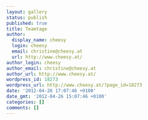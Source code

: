 ```yaml
---
layout: gallery
status: publish
published: true
title: Teamtage
author:
  display_name: cheesy
  login: cheesy
  email: christine@cheesy.at
  url: http://www.cheesy.at/
author_login: cheesy
author_email: christine@cheesy.at
author_url: http://www.cheesy.at/
wordpress_id: 18273
wordpress_url: http://www.cheesy.at/?page_id=18273
date: '2012-04-26 17:07:46 +0100'
date_gmt: '2012-04-26 15:07:46 +0100'
categories: []
comments: []
---
```

